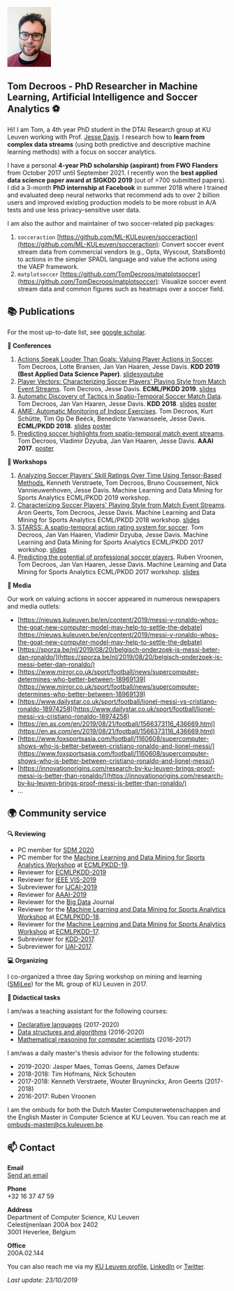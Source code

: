 ![](selfie_tom.jpg)

## Tom Decroos - PhD Researcher in Machine Learning, Artificial Intelligence and Soccer Analytics :soccer:
Hi! I am Tom, a 4th year PhD student in the DTAI Research group at KU Leuven working with Prof. [Jesse Davis](https://people.cs.kuleuven.be/~jesse.davis/). I research how to **learn from complex data streams** (using both predictive and descriptive machine learning methods) with a focus on soccer analytics.

I have a personal **4-year PhD scholarship (aspirant) from FWO Flanders** from October 2017 until September 2021. I recently won the **best applied data science paper award at SIGKDD 2019** (out of >700 submitted papers). I did a 3-month **PhD internship at Facebook** in summer 2018 where I trained and evaluated deep neural networks that recommend ads to over 2 billion users and improved existing production models to be more robust in A/A tests and use less privacy-sensitive user data.

I am also the author and maintainer of two soccer-related pip packages:
1. `socceraction` [https://github.com/ML-KULeuven/socceraction](https://github.com/ML-KULeuven/socceraction): Convert soccer event stream data from commercial vendors (e.g., Opta, Wyscout, StatsBomb) to actions in the simpler SPADL language and value the actions using the VAEP framework.
2. `matplotsoccer` [https://github.com/TomDecroos/matplotsoccer](https://github.com/TomDecroos/matplotsoccer): Visualize soccer event stream data and common figures such as heatmaps over a soccer field.

## :books: Publications

For the most up-to-date list, see [google scholar](https://scholar.google.be/citations?user=qjT9xpQAAAAJ&hl=en).

**:blue_book: Conferences**
1. [Actions Speak Louder Than Goals: Valuing Player Actions in Soccer](reports/kdd19_tomd.pdf). Tom Decroos, Lotte Bransen, Jan Van Haaren, Jesse Davis. **KDD 2019 (Best Applied Data Science  Paper)**. [slides](reports/kdd2019_tomd_slides.pdf)[youtube](https://www.youtube.com/watch?v=S_WJwqfVNis])
2. [Player Vectors: Characterizing Soccer Players' Playing Style from Match Event Streams](reports/ecml19_tomd.pdf). Tom Decroos, Jesse Davis. **ECML/PKDD 2019**. [slides](reports/playing-style-wide-v2.pdf)
3. [Automatic Discovery of Tactics in Spatio-Temporal Soccer Match Data](https://lirias.kuleuven.be/retrieve/510838).
Tom Decroos, Jan Van Haaren, Jesse Davis. **KDD 2018**.
[slides](reports/tactics-wide-v2.pdf) [poster](reports/tactics-poster.pdf)
4. [AMIE: Automatic Monitoring of Indoor Exercises](https://lirias.kuleuven.be/retrieve/514399). Tom Decroos, Kurt Schütte, Tim Op De Beéck, Benedicte Vanwanseele, Jesse Davis. **ECML/PKDD 2018**.
[slides](reports/amie-v3.pptx) [poster](reports/amie-poster.pdf)
5. [Predicting soccer highlights from spatio-temporal match event streams](https://lirias.kuleuven.be/retrieve/415729). Tom Decroos, Vladimir Dzyuba, Jan Van Haaren, Jesse Davis. **AAAI 2017**. [poster](reports/AAAI17poster.pdf)

**:orange_book: Workshops**
1. [Analyzing Soccer Players’ Skill Ratings Over Time Using Tensor-Based Methods.](reports/mlsa19-verstraete.pdf) Kenneth Verstraete, Tom Decroos, Bruno Coussement, Nick Vannieuwenhoven, Jesse Davis. Machine Learning and Data Mining for Sports Analytics ECML/PKDD 2019 workshop.
2. [Characterizing Soccer Players' Playing Style from Match Event Streams](https://lirias.kuleuven.be/retrieve/517045). Aron Geerts, Tom Decroos, Jesse Davis. Machine Learning and Data Mining for Sports Analytics ECML/PKDD 2018 workshop.
[slides](reports/player-vectors-v2.pptx)
3. [STARSS: A spatio-temporal action rating system for soccer](https://lirias.kuleuven.be/retrieve/465691). Tom Decroos, Jan Van Haaren, Vladimir Dzyuba, Jesse Davis. Machine Learning and Data Mining for Sports Analytics ECML/PKDD 2017 workshop.
[slides](reports/STARSS.pdf)
4. [Predicting the potential of professional soccer players](https://lirias.kuleuven.be/retrieve/465703). Ruben Vroonen, Tom Decroos, Jan Van Haaren, Jesse Davis. Machine Learning and Data Mining for Sports Analytics ECML/PKDD 2017 workshop. [slides](reports/APROPOS.pdf)

**:newspaper: Media**

Our work on valuing actions in soccer appeared in numerous newspapers and media outlets:
- [https://nieuws.kuleuven.be/en/content/2019/messi-v-ronaldo-whos-the-goat-new-computer-model-may-help-to-settle-the-debate](https://nieuws.kuleuven.be/en/content/2019/messi-v-ronaldo-whos-the-goat-new-computer-model-may-help-to-settle-the-debate)
- [https://sporza.be/nl/2019/08/20/belgisch-onderzoek-is-messi-beter-dan-ronaldo/](https://sporza.be/nl/2019/08/20/belgisch-onderzoek-is-messi-beter-dan-ronaldo/)
- [https://www.mirror.co.uk/sport/football/news/supercomputer-determines-who-better-between-18969139](https://www.mirror.co.uk/sport/football/news/supercomputer-determines-who-better-between-18969139)
- [https://www.dailystar.co.uk/sport/football/lionel-messi-vs-cristiano-ronaldo-18974258](https://www.dailystar.co.uk/sport/football/lionel-messi-vs-cristiano-ronaldo-18974258)
- [https://en.as.com/en/2019/08/21/football/1566373116_436669.html](https://en.as.com/en/2019/08/21/football/1566373116_436669.html)
- [https://www.foxsportsasia.com/football/1160608/supercomputer-shows-who-is-better-between-cristiano-ronaldo-and-lionel-messi/](https://www.foxsportsasia.com/football/1160608/supercomputer-shows-who-is-better-between-cristiano-ronaldo-and-lionel-messi/)
- [https://innovationorigins.com/research-by-ku-leuven-brings-proof-messi-is-better-than-ronaldo/](https://innovationorigins.com/research-by-ku-leuven-brings-proof-messi-is-better-than-ronaldo/)
- ...

## :earth_africa: Community service

**:mag: Reviewing**
- PC member for [SDM 2020](https://www.siam.org/conferences/cm/conference/sdm20)
- PC member for the [Machine Learning and Data Mining for Sports Analytics Workshop](https://dtai.cs.kuleuven.be/events/MLSA19) at [ECMLPKDD-19](http://ecmlpkdd2019.org/).
- Reviewer for [ECMLPKDD-2019](http://www.ecmlpkdd2019.org/) 
- Reviewer for [IEEE VIS-2019](http://ieeevis.org/year/2019/welcome)
- Subreviewer for [IJCAI-2019](https://ijcai19.org/)
- Reviewer for [AAAI-2019](https://aaai.org/Conferences/AAAI-19/)
- Reviewer for the [Big Data](https://home.liebertpub.com/publications/big-data/611/overview) Journal
- Reviewer for the [Machine Learning and Data Mining for Sports Analytics Workshop](https://dtai.cs.kuleuven.be/events/MLSA18) at [ECMLPKDD-18](http://ecmlpkdd2018.org/).
- Reviewer for the [Machine Learning and Data Mining for Sports Analytics Workshop](https://dtai.cs.kuleuven.be/events/MLSA17) at [ECMLPKDD-17](http://ecmlpkdd2019.org/).
- Subreviewer for [KDD-2017](http://www.kdd.org/kdd2017/).
- Subreviewer for [UAI-2017](http://auai.org/uai2017/index.php).

**:computer: Organizing**

I co-organized a three day Spring workshop on mining and learning ([SMiLee](https://dtai.cs.kuleuven.be/smilee/)) for the ML group of KU Leuven in 2017.

**:school: Didactical tasks**

I am/was a teaching assistant for the following courses:
- [Declarative languages](https://onderwijsaanbod.kuleuven.be/2019/syllabi/e/H0N03AE.htm#activetab=doelstellingen_idp12290864) (2017-2020)
- [Data structures and algorithms](https://onderwijsaanbod.kuleuven.be/2019/syllabi/n/G0P81AN.htm#activetab=doelstellingen_idp745648) (2016-2020)
- [Mathematical reasoning for computer scientists](https://onderwijsaanbod.kuleuven.be/syllabi/n/G0U41AN.htm#activetab=doelstellingen_idm11217472) (2016-2017)
    
I am/was a daily master's thesis advisor for the following students:
- 2019-2020: Jasper Maes, Tomas Geens, James Defauw 
- 2018-2018: Tim Hofmans, Nick Schouten
- 2017-2018: Kenneth Verstraete, Wouter Bruyninckx, Aron Geerts (2017-2018)
- 2016-2017: Ruben Vroonen

I am the ombuds for both the Dutch Master Computerwetenschappen and the English Master in Computer Science at KU Leuven. You can reach me at ombuds-master@cs.kuleuven.be.

## :mailbox: Contact
**Email**  
[Send an email](https://people.cs.kuleuven.be/cgi-bin/e-post.pl?epost=Tom.Decroos)  

**Phone**  
+32 16 37 47 59  

**Address**  
Department of Computer Science, KU Leuven  
Celestijnenlaan 200A box 2402  
3001 Heverlee, Belgium  

**Office**  
200A.02.144

You can also reach me via my [KU Leuven profile](https://www.kuleuven.be/wieiswie/en/person/00085417), [LinkedIn](https://www.linkedin.com/in/tom-decroos-97488980/) or [Twitter](https://twitter.com/TomDecroos).

_Last update: 23/10/2019_
